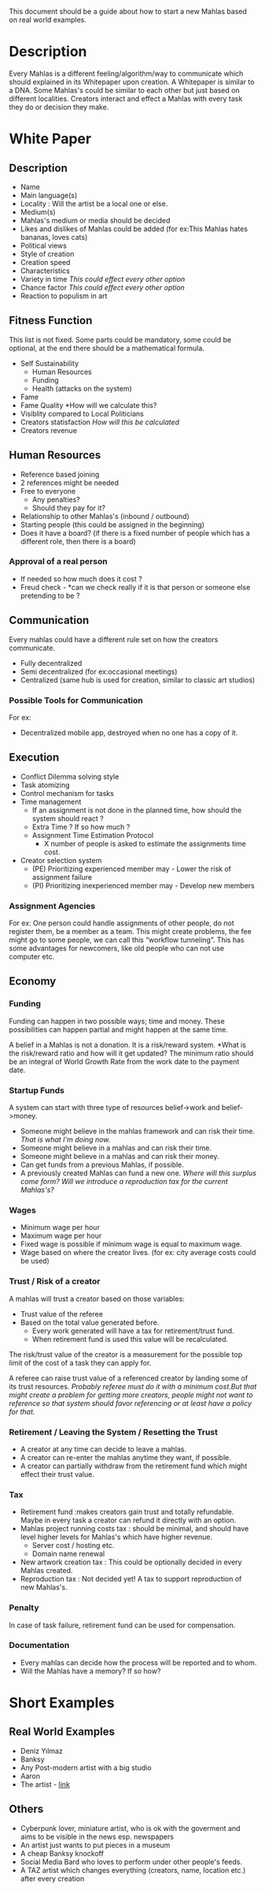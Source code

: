 This document should be a guide about how to start a new Mahlas based on real world examples.


# Description

Every Mahlas is a different feeling/algorithm/way to communicate which should explained in its Whitepaper upon creation.
A Whitepaper is similar to a DNA. Some Mahlas's could be similar to each other but just based on different localities. Creators interact and effect a Mahlas with every task they do or decision they make.

# White Paper

## Description

* Name
* Main language(s)
* Locality : Will the artist be a local one or else.
* Medium(s)
* Mahlas's medium or media should be decided
* Likes and dislikes of Mahlas could be added (for ex:This Mahlas hates bananas, loves cats)
* Political views
* Style of creation
* Creation speed
* Characteristics
* Variety in time *This could effect every other option*
* Chance factor *This could effect every other option*
* Reaction to populism in art

## Fitness Function

This list is not fixed. Some parts could be mandatory, some could be optional, at the end there should be a mathematical formula.

* Self Sustainability
   * Human Resources
   * Funding
   * Health (attacks on the system)
* Fame
* Fame Quality *How will we calculate this?
* Visiblity compared to Local Politicians
* Creators statisfaction *How will this be calculated*
* Creators revenue


## Human Resources

* Reference based joining
* 2 references might be needed
* Free to everyone
  * Any penalties?
  * Should they pay for it?
* Relationship to other Mahlas's (inbound / outbound)
* Starting people (this could be assigned in the beginning)
* Does it have a board? (if there is a fixed number of people which has a different role, then there is a board)

### Approval of a real person
* If needed so how much does it cost ?
* Freud check - *can we check really if it is that person or someone else pretending to be ?


## Communication
Every mahlas could have a different rule set on how the creators communicate.

* Fully decentralized
* Semi decentralized (for ex:occasional meetings)
* Centralized (same hub is used for creation, similar to classic art studios)

### Possible Tools for Communication

For ex: 
* Decentralized mobile app, destroyed when no one has a copy of it.

## Execution

* Conflict Dilemma solving style
* Task atomizing
* Control mechanism for tasks
* Time management
  * If an assignment is not done in the planned time, how should the system should react ?
  * Extra Time ? If so how much ? 
  * Assignment Time Estimation Protocol
    * X number of people is asked to estimate the assignments time cost.
* Creator selection system
  * (PE) Prioritizing experienced member may - Lower the risk of assignment failure
  * (PI) Prioritizing inexperienced member may - Develop new members

### Assignment Agencies
	
For ex: One person could handle assignments of other people, do not register them, be a member as a team. This might create problems, the fee might go to some people, we can call this “workflow tunneling”. This has some advantages for newcomers, like old people who can not use computer etc.


## Economy

### Funding

Funding can happen in two possible ways; time and money. These possibilities can happen partial and might happen at the same time.

A belief in a Mahlas is not a donation. It is a risk/reward system. *What is the risk/reward ratio and how will it get updated? The minimum ratio should be an integral of World Growth Rate from the work date to the payment date.

### Startup Funds

A system can start with three type of resources belief->work and belief->money.
* Someone might believe in the mahlas framework and can risk their time. *That is what I'm doing now.*
* Someone might believe in a mahlas and can risk their time.
* Someone might believe in a mahlas and can risk their money.
* Can get funds from a previous Mahlas, if possible.
* A previously created Mahlas can fund a new one. *Where will this surplus come form? Will we introduce a reproduction tax for the current Mahlas's?*

### Wages

* Minimum wage per hour
* Maximum wage per hour
* Fixed wage is possible if minimum wage is equal to maximum wage.
* Wage based on where the creator lives. (for ex: city average costs could be used)

### Trust / Risk of a creator

A mahlas will trust a creator based on those variables:
* Trust value of the referee
* Based on the total value generated before.
    * Every work generated will have a tax for retirement/trust fund.
    * When retirement fund is used this value will be recalculated.

The risk/trust value of the creator is a measurement for the possible top limit of the cost of a task they can apply for.

A referee can raise trust value of a referenced creator by landing some of its trust resources. *Probably referee must do it with a minimum cost.But that might create a problem for getting more creators, people might not want to reference so that system should favor referencing or at least have a policy for that.*


### Retirement / Leaving the System / Resetting the Trust

* A creator at any time can decide to leave a mahlas.
* A creator can re-enter the mahlas anytime they want, if possible.
* A creator can partially withdraw from the retirement fund which might effect their trust value.

### Tax

* Retirement fund :makes creators gain trust and totally refundable. Maybe in every task a creator can refund it directly with an option.
* Mahlas project running costs tax : should be minimal, and should have level higher levels for Mahlas's which have higher revenue.
    * Server cost / hosting etc.
    * Domain name renewal
* New artwork creation tax : This could be optionally decided in every Mahlas created.
* Reproduction tax : Not decided yet! A tax to support reproduction of new Mahlas's.


### Penalty

In case of task failure, retirement fund can be used for compensation. 


### Documentation

* Every mahlas can decide how the process will be reported and to whom.
* Will the Mahlas have a memory? If so how?



# Short Examples

## Real World Examples

* Deniz Yılmaz
* Banksy
* Any Post-modern artist with a big studio
* Aaron
* The artist - [link](https://httpdot.net/)

## Others
* Cyberpunk lover, miniature artist, who is ok with the goverment and aims to be visible in the news esp. newspapers
* An artist just wants to put pieces in a museum
* A cheap Banksy knockoff
* Social Media Bard who loves to perform under other people's feeds.
* A TAZ artist which changes everything (creators, name, location etc.) after every creation 

